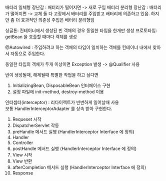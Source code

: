 배터리 일체형 장난감 :  배터리가 떨어지면 -> 새로 구임
배터리 분리형 장난감 :  배터리가 떨어지면 -> 교체
둘 다 고장에서 배터리를 주입받고 배터리에 의존하고 있음. 하지만 좀 더 효과적인 의존성 주입은 배터리 분리형임

싱글톤: 컨테이너에서 생성된 빈 객체의 경우 동일한 타입을 한개만 생성
프로토타입: getBean 을 호출할 때마다 객체를 생성

@Autowired : 주입하려고 하는 객체의 타입이 일치하는 객체를 컨테이너 내에서 찾아서 자동으로 주입한다.

동일한 타입의 객체가 두개 이상이면 Exception 발생 -> @Qualifier 사용 

빈이 생성될때, 해제될때 특별한 작업을 하고 싶다면
1. InitializingBean, DisposableBean 인터페이스 구현
2. 설정 파일에 init-method, destroy-method 이용  

인터셉터(interceptor) : 리다이렉트가 빈번하게 일어날때 사용 <br>
보통 HandlerInterceptorAdapter 를 상속 받아 구현한다.

1. Requeset 시작
2. DispatcherServlet 작동
3. preHandle 메서드 실행  (HandlerInterceptor Interface 에 정의)
4. Handler
5. Controller
6. postHandle 메서드 실행  (HandlerInterceptor Interface 에 정의)
7.  View 시작
8. View 반환
9. afterCompletion 메서드 실행  (HandlerInterceptor Interface 에 정의)
10. Response

